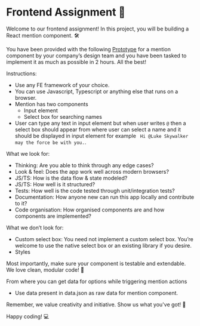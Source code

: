  # Frontend Assignment 🚀

 Welcome to our frontend assignment! In this project, you will be building a React mention component. 🛠️


 You have been provided with the following [Prototype](https://www.figma.com/file/EEmRktq44VPR3u8Lx7otOJ/Frontend-Assignment---Dropdown?type=design&t=YyUdu9qHBb3sS66T-6) for a mention component by your company’s design team and you have been tasked to implement it as much as possible in 2 hours. All the best!

 
 Instructions:

 - Use any FE framework of your choice.
 - You can use Javascript, Typescript or anything else that runs on a browser.
 - Mention has two components
    - Input element
    - Select box for searching names
 - User can type any text in input element but when user writes `@` then a select box should appear from where user can select a name and it should be displayed in input element for example ` Hi @Luke Skywalker may the force be with you.`.

 
 What we look for:

 - Thinking: Are you able to think through any edge cases?
 - Look & feel: Does the app work well across modern browsers?
 - JS/TS: How is the data flow & state modeled?
 - JS/TS: How well is it structured?
 - Tests: How well is the code tested through unit/integration tests?
 - Documentation: How anyone new can run this app locally and contribute to it?
 - Code organisation: How organised components are and how components are implemented?

What we don’t look for:

 - Custom select box: You need not implement a custom select box. You’re welcome to use the native select box or an existing library if you desire.
 -  Styles



 Most importantly, make sure your component is testable and extendable. We love clean, modular code! 🧹


 From where you can get data for options while triggering mention actions
 - Use data present in data.json as raw data for mention component.
 
 Remember, we value creativity and initiative. Show us what you've got! 💪

 Happy coding! 💻